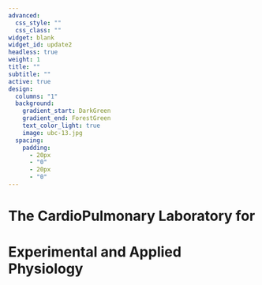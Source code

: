 ```yaml
---
advanced:
  css_style: ""
  css_class: ""
widget: blank
widget_id: update2
headless: true
weight: 1
title: ""
subtitle: ""
active: true
design:
  columns: "1"
  background:
    gradient_start: DarkGreen
    gradient_end: ForestGreen
    text_color_light: true
    image: ubc-13.jpg
  spacing:
    padding:
      - 20px
      - "0"
      - 20px
      - "0"
---
```

# The CardioPulmonary Laboratory for

# Experimental and Applied Physiology